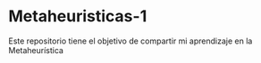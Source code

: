 # Metaheuristicas-1

Este repositorio tiene el objetivo de compartir mi aprendizaje en la Metaheurística
